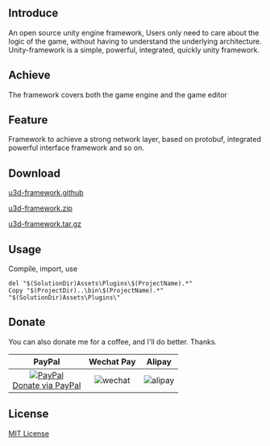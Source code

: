 ## Introduce

An open source unity engine framework, Users only need to care about the logic of the game,
 without having to understand the underlying architecture. Unity-framework is a simple, 
 powerful, integrated, quickly unity framework.

## Achieve

The framework covers both the game engine and the game editor

## Feature

Framework to achieve a strong network layer, based on protobuf, integrated powerful interface framework and so on.

## Download

[u3d-framework.github](https://github.com/hellowod/u3d-framework/releases)

[u3d-framework.zip](https://codeload.github.com/hellowod/u3d-framework/zip/master)

[u3d-framework.tar.gz](https://github.com/hellowod/u3d-framework/tarball/master)

## Usage

Compile, import, use

```
del "$(SolutionDir)Assets\Plugins\$(ProjectName).*"
Copy "$(ProjectDir)..\bin\$(ProjectName).*" "$(SolutionDir)Assets\Plugins\"
```

## Donate

You can also donate me for a coffee, and I'll do better. Thanks.

|                                   PayPal                                    |                                 Wechat Pay                                  |                                   Alipay                                    |
|:---------------------------------------------------------------------------:|:---------------------------------------------------------------------------:|:---------------------------------------------------------------------------:|
| [![PayPal](https://www.paypalobjects.com/webstatic/paypalme/images/pp_logo_small.png)<br>Donate via PayPal ](https://www.paypal.me/abaojin) | ![wechat](/u3d-framework/media/weixin.png) | ![alipay](/u3d-framework/media/zhifubao.png) |

## License
[MIT License](https://hellowod.github.io/u3d-framework/LICENSE.md)
